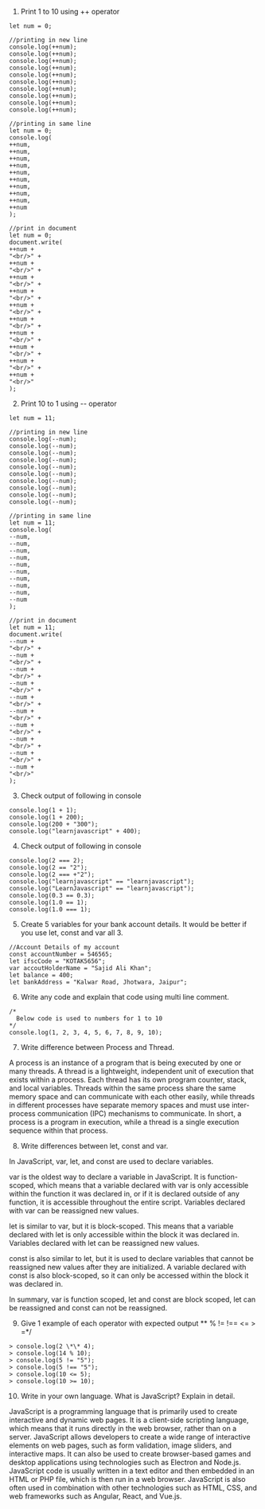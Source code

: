 1. Print 1 to 10 using ++ operator

```
let num = 0;

//printing in new line
console.log(++num);
console.log(++num);
console.log(++num);
console.log(++num);
console.log(++num);
console.log(++num);
console.log(++num);
console.log(++num);
console.log(++num);
console.log(++num);

//printing in same line
let num = 0;
console.log(
++num,
++num,
++num,
++num,
++num,
++num,
++num,
++num,
++num,
++num
);

//print in document
let num = 0;
document.write(
++num +
"<br/>" +
++num +
"<br/>" +
++num +
"<br/>" +
++num +
"<br/>" +
++num +
"<br/>" +
++num +
"<br/>" +
++num +
"<br/>" +
++num +
"<br/>" +
++num +
"<br/>" +
++num +
"<br/>"
);

```

2. Print 10 to 1 using -- operator

```
let num = 11;

//printing in new line
console.log(--num);
console.log(--num);
console.log(--num);
console.log(--num);
console.log(--num);
console.log(--num);
console.log(--num);
console.log(--num);
console.log(--num);
console.log(--num);

//printing in same line
let num = 11;
console.log(
--num,
--num,
--num,
--num,
--num,
--num,
--num,
--num,
--num,
--num
);

//print in document
let num = 11;
document.write(
--num +
"<br/>" +
--num +
"<br/>" +
--num +
"<br/>" +
--num +
"<br/>" +
--num +
"<br/>" +
--num +
"<br/>" +
--num +
"<br/>" +
--num +
"<br/>" +
--num +
"<br/>" +
--num +
"<br/>"
);
```

3. Check output of following in console

```
console.log(1 + 1);
console.log(1 + 200);
console.log(200 + "300");
console.log("learnjavascript" + 400);
```

4. Check output of following in console

```
console.log(2 === 2);
console.log(2 == "2");
console.log(2 === +"2");
console.log("learnjavascript" == "learnjavascript");
console.log("LearnJavascript" == "learnjavascript");
console.log(0.3 == 0.3);
console.log(1.0 == 1);
console.log(1.0 === 1);
```

5. Create 5 variables for your bank account details. It would be better if you use let, const and var all 3.

```
//Account Details of my account
const accountNumber = 546565;
let ifscCode = "KOTAK5656";
var accoutHolderName = "Sajid Ali Khan";
let balance = 400;
let bankAddress = "Kalwar Road, Jhotwara, Jaipur";
```

6. Write any code and explain that code using multi line comment.

```
/*
  Below code is used to numbers for 1 to 10
*/
console.log(1, 2, 3, 4, 5, 6, 7, 8, 9, 10);
```

7. Write difference between Process and Thread.

A process is an instance of a program that is being executed by one or many threads. A thread is a lightweight, independent unit of execution that exists within a process. Each thread has its own program counter, stack, and local variables. Threads within the same process share the same memory space and can communicate with each other easily, while threads in different processes have separate memory spaces and must use inter-process communication (IPC) mechanisms to communicate. In short, a process is a program in execution, while a thread is a single execution sequence within that process.

8. Write differences between let, const and var.

In JavaScript, var, let, and const are used to declare variables.

var is the oldest way to declare a variable in JavaScript. It is function-scoped, which means that a variable declared with var is only accessible within the function it was declared in, or if it is declared outside of any function, it is accessible throughout the entire script. Variables declared with var can be reassigned new values.

let is similar to var, but it is block-scoped. This means that a variable declared with let is only accessible within the block it was declared in. Variables declared with let can be reassigned new values.

const is also similar to let, but it is used to declare variables that cannot be reassigned new values after they are initialized. A variable declared with const is also block-scoped, so it can only be accessed within the block it was declared in.

In summary, var is function scoped, let and const are block scoped, let can be reassigned and const can not be reassigned.

9. Give 1 example of each operator with expected output
   \*\*
   %
   !=
   !==
   <=
   \> =\*/

```
> console.log(2 \*\* 4);
> console.log(14 % 10);
> console.log(5 != "5");
> console.log(5 !== "5");
> console.log(10 <= 5);
> console.log(10 >= 10);
```

10. Write in your own language. What is JavaScript? Explain in detail.

JavaScript is a programming language that is primarily used to create interactive and dynamic web pages. It is a client-side scripting language, which means that it runs directly in the web browser, rather than on a server. JavaScript allows developers to create a wide range of interactive elements on web pages, such as form validation, image sliders, and interactive maps. It can also be used to create browser-based games and desktop applications using technologies such as Electron and Node.js. JavaScript code is usually written in a text editor and then embedded in an HTML or PHP file, which is then run in a web browser. JavaScript is also often used in combination with other technologies such as HTML, CSS, and web frameworks such as Angular, React, and Vue.js.
